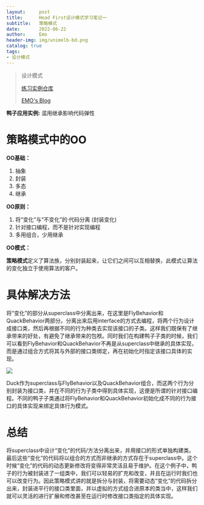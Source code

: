 ```yaml
---
layout:     post
title:      Head First设计模式学习笔记一
subtitle:   策略模式
date:       2022-06-22
author:     Emo
header-img: img/unimelb-bd.png
catalog: true
tags:
- 设计模式
---
```


> 设计模式
> 
> [练习实例仓库](https://github.com/EMOSAMA/DesignPatternTry)
> 
> [EMO's Blog](https://emosama.github.io/)

**鸭子应用实例:** 滥用继承影响代码弹性
# **策略模式中的OO**
**OO基础：**

1. 抽象
1. 封装
1. 多态
1. 继承

**OO原则：**

1. 将“变化”与“不变化”的·代码分离 (封装变化)
1. 针对接口编程，而不是针对实现编程
1. 多用组合，少用继承

**OO模式：**

**策略模式**定义了算法族，分别封装起来，让它们之间可以互相替换，此模式让算法的变化独立于使用算法的客户。
# **具体解决方法**
将“变化”的部分从superclass中分离出来，在这里是FlyBehavior和QuackBehavior两部分。分离出来后用interface的方式去编程，将两个行为设计成接口类，然后再根据不同的行为种类去实现该接口的子类。这样我们既保有了继承带来的好处，有避免了继承带来的包袱。同时我们在构建鸭子子类的时候，我们可以看到FlyBehavior和QuackBehavior不再是从superclass中继承的具体实现，而是通过组合方式将其与外部的接口类绑定，再在初始化时指定该接口具体的实现。

<img src="{{site.url}}/img/2022-06-22-策略模式/p22.png">

Duck作为superclass与FlyBehavior以及QuackBehavior组合，而这两个行为分别封装为接口类，并在不同的行为子类中得到具体实现，这便是所谓的针对接口编程。不同的鸭子子类通过将FlyBehavior和QuackBehavior初始化成不同的行为接口的具体实现来绑定具体行为模式。
# **总结**
将superclass中设计“变化”的代码/方法分离出来，并用接口的形式单独构建类。最后这些“变化”的代码将以组合的方式而非继承的方式存在于superclass中。这个时候“变化”的代码的动态更新修改将变得非常灵活且易于维护。在这个例子中，鸭子的行为被封装进了一组类中，我们可以轻易的扩充和改变，并且在运行时我们也可以改变行为。因此策略模式讲的就是拆分与封装，将需要动态“变化”的代码拆分出来，封装进平行的接口类里面，并以虚拟的方式组合进原本的类当中，这样我们就可以灵活的进行扩展和修改甚至在运行时修改接口类指定的具体实现。
